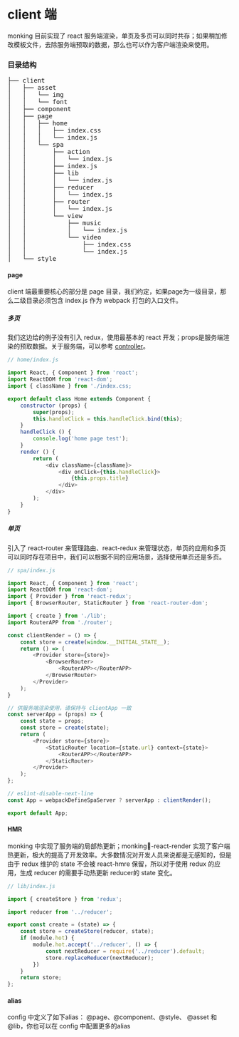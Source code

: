 # client 端

monking 目前实现了 react 服务端渲染，单页及多页可以同时共存；如果稍加修改模板文件，去除服务端预取的数据，那么也可以作为客户端渲染来使用。

### 目录结构

<pre>
├── client
│   ├── asset
│   │   └── img
│   │   └── font
│   ├── component
│   ├── page
│   │   ├── home
│   │   │   ├── index.css
│   │   │   └── index.js
│   │   └── spa
│   │       ├── action
│   │       │   └── index.js
│   │       ├── index.js
│   │       ├── lib
│   │       │   └── index.js
│   │       ├── reducer
│   │       │   └── index.js
│   │       ├── router
│   │       │   └── index.js
│   │       └── view
│   │           ├── music
│   │           │   └── index.js
│   │           └── video
│   │               ├── index.css
│   │               └── index.js
│   └── style
</pre>

#### page

client 端最重要核心的部分是 page 目录，我们约定，如果page为一级目录，那么二级目录必须包含 index.js 作为 webpack 打包的入口文件。

##### 多页

我们这边给的例子没有引入 redux，使用最基本的 react 开发；props是服务端渲染的预取数据。关于服务端，可以参考 [controller](./controller.md)。

```js
// home/index.js

import React, { Component } from 'react';
import ReactDOM from 'react-dom';
import { className } from './index.css;

export default class Home extends Component {
    constructor (props) {
        super(props);
        this.handleClick = this.handleClick.bind(this);
    }
    handleClick () {
        console.log('home page test');
    }
    render () {
        return (
            <div className={className}>
                <div onClick={this.handleClick}>
                    {this.props.title}
                </div>
            </div>
        );
    }
}
```

##### 单页

引入了 react-router 来管理路由、react-redux 来管理状态，单页的应用和多页可以同时存在项目中，我们可以根据不同的应用场景，选择使用单页还是多页。

```js
// spa/index.js

import React, { Component } from 'react';
import ReactDOM from 'react-dom';
import { Provider } from 'react-redux';
import { BrowserRouter, StaticRouter } from 'react-router-dom';

import { create } from './lib';
import RouterAPP from './router';

const clientRender = () => {
    const store = create(window.__INITIAL_STATE__);
    return () => (
        <Provider store={store}>
            <BrowserRouter>
                <RouterAPP></RouterAPP>
            </BrowserRouter>
        </Provider>
    );
}

// 供服务端渲染使用，请保持与 clientApp 一致
const serverApp = (props) => {
    const state = props;
    const store = create(state);
    return (
        <Provider store={store}>
            <StaticRouter location={state.url} context={state}>
                <RouterAPP></RouterAPP>
            </StaticRouter>
        </Provider>
    );
};

// eslint-disable-next-line
const App = webpackDefineSpaServer ? serverApp : clientRender();

export default App;
```

#### HMR

monking 中实现了服务端的局部热更新；monking-react-render 实现了客户端热更新，极大的提高了开发效率。大多数情况对开发人员来说都是无感知的，但是由于 redux 维护的 state 不会被 react-hmre 保留，所以对于使用 redux 的应用，生成 reducer 的需要手动热更新 reducer的 state 变化。

```js
// lib/index.js

import { createStore } from 'redux';

import reducer from '../reducer';

export const create = (state) => {
    const store = createStore(reducer, state);
    if (module.hot) {
        module.hot.accept('../reducer', () => {
            const nextReducer = require('../reducer').default;
            store.replaceReducer(nextReducer);
        })
    }
    return store;
};
```

#### alias

config 中定义了如下alias： @page、@component、@style、 @asset 和 @lib，你也可以在 config 中配置更多的alias

